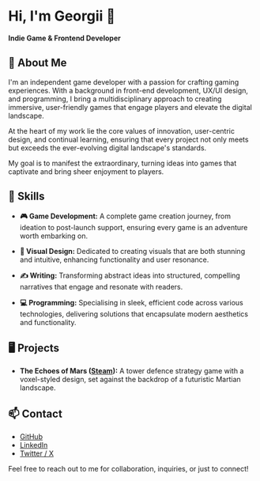# Hi, I'm Georgii 👋

**Indie Game & Frontend Developer**  


## 🌌 About Me
I'm an independent game developer with a passion for crafting gaming experiences. With a background in front-end development, UX/UI design, and programming, I bring a multidisciplinary approach to creating immersive, user-friendly games that engage players and elevate the digital landscape.

At the heart of my work lie the core values of innovation, user-centric design, and continual learning, ensuring that every project not only meets but exceeds the ever-evolving digital landscape's standards.

My goal is to manifest the extraordinary, turning ideas into games that captivate and bring sheer enjoyment to players.


## 💼 Skills

- **🎮 Game Development:** A complete game creation journey, from ideation to post-launch support, ensuring every game is an adventure worth embarking on.
  

- **🎨 Visual Design:** Dedicated to creating visuals that are both stunning and intuitive, enhancing functionality and user resonance.
  

- **✍️ Writing:** Transforming abstract ideas into structured, compelling narratives that engage and resonate with readers.
  

- **💻 Programming:** Specialising in sleek, efficient code across various technologies, delivering solutions that encapsulate modern aesthetics and functionality.


## 🖥️ Projects

- **The Echoes of Mars ([Steam](https://store.steampowered.com/app/2948460/The_Echoes_of_Mars)):** A tower defence strategy game with a voxel-styled design, set against the backdrop of a futuristic Martian landscape.


## 📫 Contact
  
- [GitHub](https://github.com/carbongo)
- [LinkedIn](https://www.linkedin.com/in/carbongo)
- [Twitter / X](https://x.com/carbongo1643)

Feel free to reach out to me for collaboration, inquiries, or just to connect!
